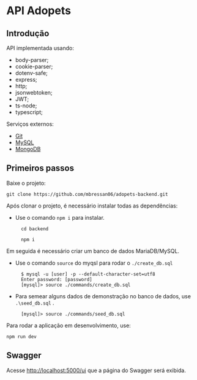 # API Adopets

## Introdução

API implementada usando:

- body-parser;
- cookie-parser;
- dotenv-safe;
- express;
- http;
- jsonwebtoken;
- JWT;
- ts-node;
- typescript;

Serviços externos:

- [Git](https://git-scm.com/downloads)
- [MySQL](https://www.mysql.com/downloads/)
- [MongoDB](https://www.mongodb.com/try/download/community)

## Primeiros passos

Baixe o projeto:

    git clone https://github.com/mbressan06/adopets-backend.git

Após clonar o projeto, é necessário instalar todas as dependências:

- Use o comando `npm i` para instalar.

        cd backend

        npm i

Em seguida é necessário criar um banco de dados MariaDB/MySQL.

- Use o comando `source` do myqsl para rodar o `./create_db.sql`

        $ mysql -u [user] -p --default-character-set=utf8
        Enter password: [password]
        [mysql]> source ./commands/create_db.sql

- Para semear alguns dados de demonstração no banco de dados, use `.\seed_db.sql` .

        [mysql]> source ./commands/seed_db.sql

Para rodar a aplicação em desenvolvimento, use:

    npm run dev

## Swagger

Acesse <http://localhost:5000/ui> que a página do Swagger será exibida.

